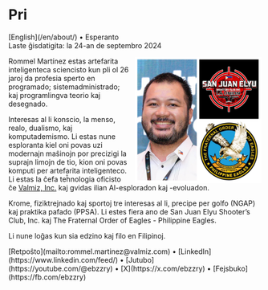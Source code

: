Pri
===

<div class="center">[English](/en/about/) • Esperanto</div>
<div class="center">Laste ĝisdatigita: la 24-an de septembro 2024</div>

<div>
<img src="/images/site/ebzzry.png" style="float: right; width: 50%; margin: 0px 0px 0px 10px">

Rommel Martínez estas artefarita inteligenteca sciencisto kun pli ol 26 jaroj da
profesia sperto en programado; sistemadministrado; kaj programlingva teorio kaj
desegnado.

Interesas al li konscio, la menso, realo, dualismo, kaj komputademismo. Li estas
nune esploranta kiel oni povas uzi modernajn maŝinojn por precizigi la suprajn
limojn de tio, kion oni povas komputi per artefarita inteligenteco. Li estas la
ĉefa teĥnologia oficisto ĉe [Valmiz, Inc.](https://valmiz.com) kaj gvidas ilian
AI-esploradon kaj -evoluadon.

Krome, fiziktrejnado kaj sportoj tre interesas al li, precipe per golfo (NGAP)
kaj praktika pafado (PPSA). Li estes fiera ano de San Juan Elyu Shooter’s Club,
Inc. kaj The Fraternal Order of Eagles - Philippine Eagles.

Li nune loĝas kun sia edzino kaj filo en Filipinoj.
</div>
<div class="center">
[Retpoŝto](mailto:rommel.martinez@valmiz.com) • [LinkedIn](https://www.linkedin.com/feed/) • [Jutubo](https://youtube.com/@ebzzry) • [X](https://x.com/ebzzry) • [Fejsbuko](https://fb.com/ebzzry)<br>
</div>
